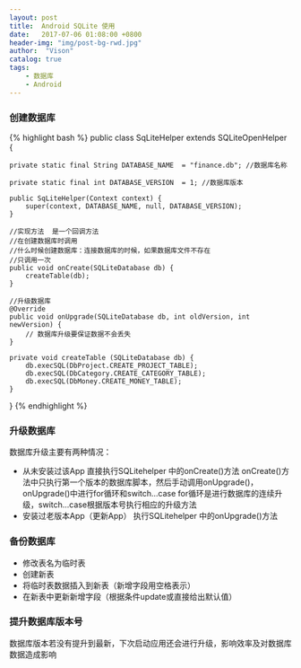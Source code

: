 ```yaml
---
layout: post
title:  Android SQLite 使用
date:   2017-07-06 01:08:00 +0800
header-img: "img/post-bg-rwd.jpg"
author:  "Vison"
catalog: true
tags:
    - 数据库
    - Android
---
```


### 创建数据库

{% highlight bash %}
public class SqLiteHelper extends SQLiteOpenHelper {


    private static final String DATABASE_NAME  = "finance.db"; //数据库名称

    private static final int DATABASE_VERSION  = 1; //数据库版本

    public SqLiteHelper(Context context) {
        super(context, DATABASE_NAME, null, DATABASE_VERSION);
    }

    //实现方法  是一个回调方法
    //在创建数据库时调用
    //什么时候创建数据库：连接数据库的时候，如果数据库文件不存在
    //只调用一次
    public void onCreate(SQLiteDatabase db) {
        createTable(db);
    }

    //升级数据库
    @Override
    public void onUpgrade(SQLiteDatabase db, int oldVersion, int newVersion) {
        // 数据库升级要保证数据不会丢失
    }

    private void createTable (SQLiteDatabase db) {
        db.execSQL(DbProject.CREATE_PROJECT_TABLE);
        db.execSQL(DbCategory.CREATE_CATEGORY_TABLE);
        db.execSQL(DbMoney.CREATE_MONEY_TABLE);
    }

}
{% endhighlight %}

### 升级数据库
  数据库升级主要有两种情况：
   * 从未安装过该App
     直接执行SQLitehelper 中的onCreate()方法
     onCreate()方法中只执行第一个版本的数据库脚本，然后手动调用onUpgrade()，onUpgrade()中进行for循环和switch...case
     for循环是进行数据库的连续升级，switch...case根据版本号执行相应的升级方法
   * 安装过老版本App（更新App）
     执行SQLitehelper 中的onUpgrade()方法

### 备份数据库
  * 修改表名为临时表
  * 创建新表
  * 将临时表数据插入到新表（新增字段用空格表示）
  * 在新表中更新新增字段（根据条件update或直接给出默认值）
  
### 提升数据库版本号
  数据库版本若没有提升到最新，下次启动应用还会进行升级，影响效率及对数据库数据造成影响
